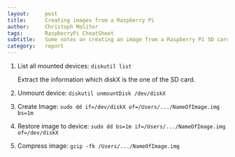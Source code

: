 ```yaml
---
layout:     post
title:      Creating images from a Raspberry Pi
author:     Christoph Molitor
tags: 		RaspberryPi CheatSheet
subtitle:  	Some notes on creating an image from a Raspberry Pi SD card and restoring it
category:  	report
---
```

<!-- Start Writing Below in Markdown -->

1.  List all mounted devices:
    ```diskutil list```

    Extract the information which diskX is the one of the SD card.

2.  Unmount device:
    ```diskutil unmountDisk /dev/diskX```

3.  Create Image:
    ```sudo dd if=/dev/diskX of=/Users/.../NameOfImage.img bs=1m```

4.  Restore image to device:
    ```sudo dd bs=1m if=/Users/.../NameOfImage.img of=/dev/diskX```

5.  Compress image:
    ```gzip -fk /Users/.../NameOfImage.img```